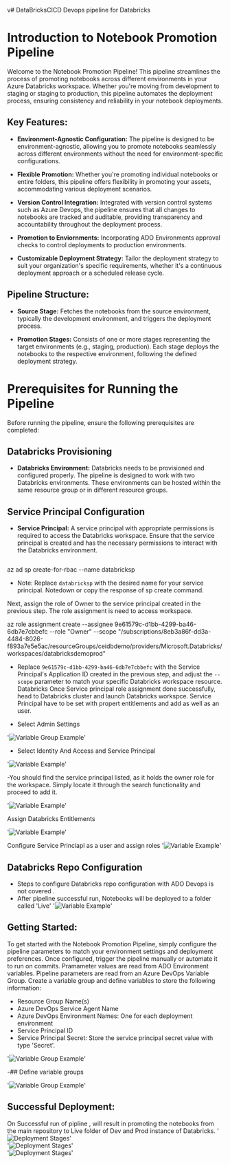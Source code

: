 v# DataBricksCICD
Devops pipeline for Databricks
# Introduction to Notebook Promotion Pipeline

Welcome to the Notebook Promotion Pipeline! This pipeline streamlines the process of promoting notebooks across different environments in your Azure Databricks workspace. Whether you're moving from development to staging or staging to production, this pipeline automates the deployment process, ensuring consistency and reliability in your notebook deployments.

## Key Features:

- **Environment-Agnostic Configuration:** The pipeline is designed to be environment-agnostic, allowing you to promote notebooks seamlessly across different environments without the need for environment-specific configurations.

- **Flexible Promotion:** Whether you're promoting individual notebooks or entire folders, this pipeline offers flexibility in promoting your assets, accommodating various deployment scenarios.

- **Version Control Integration:** Integrated with version control systems such as Azure Devops, the pipeline ensures that all changes to notebooks are tracked and auditable, providing transparency and accountability throughout the deployment process.

- **Promotion to Enviornments:** Incorporating ADO Environments approval checks to control deployments to production environments.

- **Customizable Deployment Strategy:** Tailor the deployment strategy to suit your organization's specific requirements, whether it's a continuous deployment approach or a scheduled release cycle.

## Pipeline Structure:

- **Source Stage:** Fetches the notebooks from the source environment, typically the development environment, and triggers the deployment process.

- **Promotion Stages:** Consists of one or more stages representing the target environments (e.g., staging, production). Each stage deploys the notebooks to the respective environment, following the defined deployment strategy.

# Prerequisites for Running the Pipeline

Before running the pipeline, ensure the following prerequisites are completed:

## Databricks Provisioning

- **Databricks Environment:** Databricks needs to be provisioned and configured properly. The pipeline is designed to work with two Databricks environments. These environments can be hosted within the same resource group or in different resource groups.

## Service Principal Configuration

- **Service Principal:** A service principal with appropriate permissions is required to access the Databricks workspace. Ensure that the service principal is created and has the necessary permissions to interact with the Databricks environment.
  
  ```bash
az ad sp create-for-rbac --name databricksp  



- Note: Replace `databricksp` with the desired name for your service principal.
Notedown or copy the response of sp create command.

Next, assign the role of Owner to the service principal created in the previous step. The role assignment is need to access workspace.


az role assignment create --assignee 9e61579c-d1bb-4299-ba46-6db7e7cbbefc --role "Owner" --scope "/subscriptions/8eb3a86f-dd3a-4484-8026-f893a7e5e5ac/resourceGroups/ceidbdemo/providers/Microsoft.Databricks/workspaces/databricksdemoprod"



- Replace `9e61579c-d1bb-4299-ba46-6db7e7cbbefc` with the Service Principal's Application ID created in the previous step, and adjust the `--scope` parameter to match your specific Databricks workspace resource.
Databricks 
Once Service principal role assignment done successfully, head to Databricks cluster and launch Databricks workspce. Service  Principal have to be set with propert entitlements and add as well as an user.

- Select Admin Settings 

'![Variable Group Example](IdentityAndAccess01.png)'  


- Select Identity And Access and Service Principal


'![Variable Example](IdentityAndAccess02.png)'  

-You should find the service principal listed, as it holds the owner role for the workspace. Simply locate it through the search functionality and proceed to add it.


'![Variable Example](IdentityAndAccess04.png)'  

Assign Databricks Entitlements 

'![Variable Example](IdentityAndAccess06.png)'  

Configure Service Princiapl as a user and assign roles
'![Variable Example](IdentityAndAccess07.png)'



## Databricks Repo Configuration

- Steps to configure Databricks repo configuration with ADO Devops is not covered .
- After pipeline successful run, Notebooks will be deployed to a folder called 'Live' 
'![Variable Example](livefolder.png)'

## Getting Started:

To get started with the Notebook Promotion Pipeline, simply configure the pipeline parameters to match your environment settings and deployment preferences. Once configured, trigger the pipeline manually or automate it to run on commits. Pramameter values are read from ADO Environment variables.
Pipeline parameters are read from an Azure DevOps Variable Group. Create a variable group and define variables to store the following information:

- Resource Group Name(s)
- Azure DevOps Service Agent Name
- Azure DevOps Environment Names: One for each deployment environment
- Service Principal ID
- Service Principal Secret: Store the service principal secret value with type 'Secret'.

'![Variable Group Example](ADOEnv.png)'

-## Define variable groups

'![Variable Group Example](variablegroup.png)'  

## Successful Deployment:
On Successful run of pipline , will result in promoting the notebooks from the main repository to Live folder of Dev and Prod instance of Databricks.
'![Deployment Stages](stages.png)'  
'![Deployment Stages](devlive.png)'  
'![Deployment Stages](prodlive.png)'  







